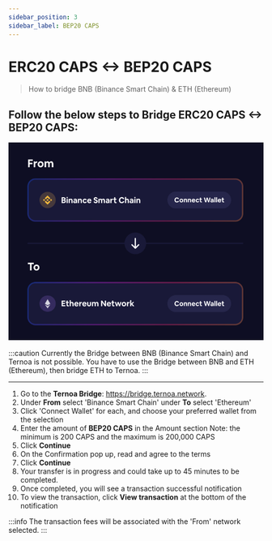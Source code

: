 ```yaml
---
sidebar_position: 3
sidebar_label: BEP20 CAPS
---
```


# ERC20 CAPS <-> BEP20 CAPS

> How to bridge BNB (Binance Smart Chain) & ETH (Ethereum)

## Follow the below steps to Bridge ERC20 CAPS <-> BEP20 CAPS:

![img-square](./bep20-caps-1.png)

:::caution
Currently the Bridge between BNB (Binance Smart Chain) and Ternoa is not possible. You have to use the Bridge between BNB and ETH (Ethereum), then bridge ETH to Ternoa.
:::
___

1. Go to the **Ternoa Bridge**: https://bridge.ternoa.network.
2. Under **From** select 'Binance Smart Chain' under **To** select 'Ethereum'
3. Click 'Connect Wallet' for each, and choose your preferred wallet from the selection
4. Enter the amount of **BEP20 CAPS** in the Amount section 
Note: the minimum is 200 CAPS and the maximum is 200,000 CAPS
5. Click **Continue**
6. On the Confirmation pop up, read and agree to the terms
7. Click **Continue**
8. Your transfer is in progress and could take up to 45 minutes to be completed. 
9. Once completed, you will see a transaction successful notification
10. To view the transaction, click **View transaction** at the bottom of the notification

:::info
The transaction fees will be associated with the 'From' network selected.
:::
